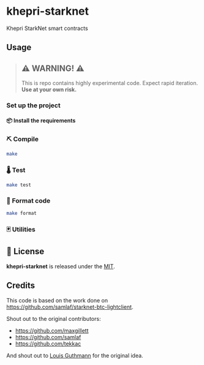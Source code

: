 # khepri-starknet
Khepri StarkNet smart contracts

## Usage

> ## ⚠️ WARNING! ⚠️
> This is repo contains highly experimental code.
> Expect rapid iteration.
> **Use at your own risk.**

### Set up the project

#### 📦 Install the requirements

### ⛏️ Compile

```bash
make
```

### 🌡️ Test

```bash
make test
```

### 💋 Format code

```bash
make format
```

### 🃏 Utilities

#### 

## 📄 License

**khepri-starknet** is released under the [MIT](LICENSE).

## Credits

This code is based on the work done on https://github.com/samlaf/starknet-btc-lightclient.

Shout out to the original contributors:
- https://github.com/maxgillett
- https://github.com/samlaf
- https://github.com/tekkac

And shout out to [Louis Guthmann](https://twitter.com/GuthL) for the original idea.